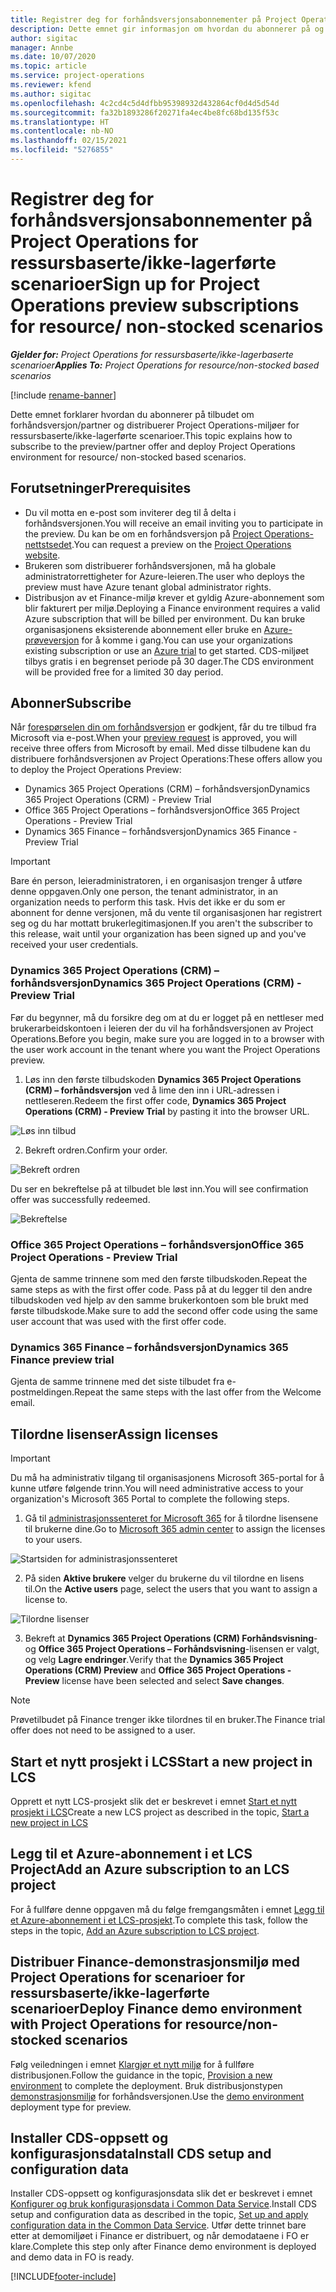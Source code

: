 ```yaml
---
title: Registrer deg for forhåndsversjonsabonnementer på Project Operations for ressursbaserte/ikke-lagerførte scenarioer
description: Dette emnet gir informasjon om hvordan du abonnerer på og distribuerer Project Operations for ressursbaserte/ikke-lagerførte scenarioer.
author: sigitac
manager: Annbe
ms.date: 10/07/2020
ms.topic: article
ms.service: project-operations
ms.reviewer: kfend
ms.author: sigitac
ms.openlocfilehash: 4c2cd4c5d4dfbb95398932d432864cf0d4d5d54d
ms.sourcegitcommit: fa32b1893286f20271fa4ec4be8fc68bd135f53c
ms.translationtype: HT
ms.contentlocale: nb-NO
ms.lasthandoff: 02/15/2021
ms.locfileid: "5276855"
---
```

# <a name="sign-up-for-project-operations-preview-subscriptions-for-resource-non-stocked-scenarios"></a><span data-ttu-id="153cc-103">Registrer deg for forhåndsversjonsabonnementer på Project Operations for ressursbaserte/ikke-lagerførte scenarioer</span><span class="sxs-lookup"><span data-stu-id="153cc-103">Sign up for Project Operations preview subscriptions for resource/ non-stocked scenarios</span></span>

<span data-ttu-id="153cc-104">_**Gjelder for:** Project Operations for ressursbaserte/ikke-lagerbaserte scenarioer_</span><span class="sxs-lookup"><span data-stu-id="153cc-104">_**Applies To:** Project Operations for resource/non-stocked based scenarios_</span></span>

[!include [rename-banner](~/includes/cc-data-platform-banner.md)]

<span data-ttu-id="153cc-105">Dette emnet forklarer hvordan du abonnerer på tilbudet om forhåndsversjon/partner og distribuerer Project Operations-miljøer for ressursbaserte/ikke-lagerførte scenarioer.</span><span class="sxs-lookup"><span data-stu-id="153cc-105">This topic explains how to subscribe to the preview/partner offer and deploy Project Operations environment for resource/ non-stocked based scenarios.</span></span>

## <a name="prerequisites"></a><span data-ttu-id="153cc-106">Forutsetninger</span><span class="sxs-lookup"><span data-stu-id="153cc-106">Prerequisites</span></span>

- <span data-ttu-id="153cc-107">Du vil motta en e-post som inviterer deg til å delta i forhåndsversjonen.</span><span class="sxs-lookup"><span data-stu-id="153cc-107">You will receive an email inviting you to participate in the preview.</span></span> <span data-ttu-id="153cc-108">Du kan be om en forhåndsversjon på [Project Operations-nettstsedet](https://dynamics.microsoft.com/en-us/project-operations/overview/).</span><span class="sxs-lookup"><span data-stu-id="153cc-108">You can request a preview on the [Project Operations website](https://dynamics.microsoft.com/en-us/project-operations/overview/).</span></span>
- <span data-ttu-id="153cc-109">Brukeren som distribuerer forhåndsversjonen, må ha globale administratorrettigheter for Azure-leieren.</span><span class="sxs-lookup"><span data-stu-id="153cc-109">The user who deploys the preview must have Azure tenant global administrator rights.</span></span>
- <span data-ttu-id="153cc-110">Distribusjon av et Finance-miljø krever et gyldig Azure-abonnement som blir fakturert per miljø.</span><span class="sxs-lookup"><span data-stu-id="153cc-110">Deploying a Finance environment requires a valid Azure subscription that will be billed per environment.</span></span> <span data-ttu-id="153cc-111">Du kan bruke organisasjonens eksisterende abonnement eller bruke en [Azure-prøveversjon](https://azure.microsoft.com/en-us/free/) for å komme i gang.</span><span class="sxs-lookup"><span data-stu-id="153cc-111">You can use your organizations existing subscription or use an [Azure trial](https://azure.microsoft.com/en-us/free/) to get started.</span></span> <span data-ttu-id="153cc-112">CDS-miljøet tilbys gratis i en begrenset periode på 30 dager.</span><span class="sxs-lookup"><span data-stu-id="153cc-112">The CDS environment will be provided free for a limited 30 day period.</span></span>

## <a name="subscribe"></a><span data-ttu-id="153cc-113">Abonner</span><span class="sxs-lookup"><span data-stu-id="153cc-113">Subscribe</span></span>

<span data-ttu-id="153cc-114">Når [forespørselen din om forhåndsversjon](https://forms.office.com/FormsPro/Pages/ResponsePage.aspx?id=v4j5cvGGr0GRqy180BHbR56j8lZs0FdAvwT75_WNFyxUMkRDV1NYQU5TNjE2VjhKOVBUNVg2R0s1NC4u) er godkjent, får du tre tilbud fra Microsoft via e-post.</span><span class="sxs-lookup"><span data-stu-id="153cc-114">When your [preview request](https://forms.office.com/FormsPro/Pages/ResponsePage.aspx?id=v4j5cvGGr0GRqy180BHbR56j8lZs0FdAvwT75_WNFyxUMkRDV1NYQU5TNjE2VjhKOVBUNVg2R0s1NC4u) is approved, you will receive three offers from Microsoft by email.</span></span> <span data-ttu-id="153cc-115">Med disse tilbudene kan du distribuere forhåndsversjonen av Project Operations:</span><span class="sxs-lookup"><span data-stu-id="153cc-115">These offers allow you to deploy the Project Operations Preview:</span></span>

- <span data-ttu-id="153cc-116">Dynamics 365 Project Operations (CRM) – forhåndsversjon</span><span class="sxs-lookup"><span data-stu-id="153cc-116">Dynamics 365 Project Operations (CRM) - Preview Trial</span></span>
- <span data-ttu-id="153cc-117">Office 365 Project Operations – forhåndsversjon</span><span class="sxs-lookup"><span data-stu-id="153cc-117">Office 365 Project Operations - Preview Trial</span></span>
- <span data-ttu-id="153cc-118">Dynamics 365 Finance – forhåndsversjon</span><span class="sxs-lookup"><span data-stu-id="153cc-118">Dynamics 365 Finance - Preview Trial</span></span>

> [!IMPORTANT]
> <span data-ttu-id="153cc-119">Bare én person, leieradministratoren, i en organisasjon trenger å utføre denne oppgaven.</span><span class="sxs-lookup"><span data-stu-id="153cc-119">Only one person, the tenant administrator, in an organization needs to perform this task.</span></span> <span data-ttu-id="153cc-120">Hvis det ikke er du som er abonnent for denne versjonen, må du vente til organisasjonen har registrert seg og du har mottatt brukerlegitimasjonen.</span><span class="sxs-lookup"><span data-stu-id="153cc-120">If you aren't the subscriber to this release, wait until your organization has been signed up and you've received your user credentials.</span></span>

### <a name="dynamics-365-project-operations-crm---preview-trial"></a><span data-ttu-id="153cc-121">Dynamics 365 Project Operations (CRM) – forhåndsversjon</span><span class="sxs-lookup"><span data-stu-id="153cc-121">Dynamics 365 Project Operations (CRM) - Preview Trial</span></span> 

<span data-ttu-id="153cc-122">Før du begynner, må du forsikre deg om at du er logget på en nettleser med brukerarbeidskontoen i leieren der du vil ha forhåndsversjonen av Project Operations.</span><span class="sxs-lookup"><span data-stu-id="153cc-122">Before you begin, make sure you are logged in to a browser with the user work account in the tenant where you want the Project Operations preview.</span></span>

1. <span data-ttu-id="153cc-123">Løs inn den første tilbudskoden **Dynamics 365 Project Operations (CRM) – forhåndsversjon** ved å lime den inn i URL-adressen i nettleseren.</span><span class="sxs-lookup"><span data-stu-id="153cc-123">Redeem the first offer code, **Dynamics 365 Project Operations (CRM) - Preview Trial** by pasting it into the browser URL.</span></span>

![Løs inn tilbud](./media/16RedeemFirstOfferNew.png)

2. <span data-ttu-id="153cc-125">Bekreft ordren.</span><span class="sxs-lookup"><span data-stu-id="153cc-125">Confirm your order.</span></span>

![Bekreft ordren](./media/17ConfirmOrderNew.png)

<span data-ttu-id="153cc-127">Du ser en bekreftelse på at tilbudet ble løst inn.</span><span class="sxs-lookup"><span data-stu-id="153cc-127">You will see confirmation offer was successfully redeemed.</span></span>

![Bekreftelse](./media/18OrderConfirmationNew.png)

### <a name="office-365-project-operations---preview-trial"></a><span data-ttu-id="153cc-129">Office 365 Project Operations – forhåndsversjon</span><span class="sxs-lookup"><span data-stu-id="153cc-129">Office 365 Project Operations - Preview Trial</span></span>

<span data-ttu-id="153cc-130">Gjenta de samme trinnene som med den første tilbudskoden.</span><span class="sxs-lookup"><span data-stu-id="153cc-130">Repeat the same steps as with the first offer code.</span></span> <span data-ttu-id="153cc-131">Pass på at du legger til den andre tilbudskoden ved hjelp av den samme brukerkontoen som ble brukt med første tilbudskode.</span><span class="sxs-lookup"><span data-stu-id="153cc-131">Make sure to add the second offer code using the same user account that was used with the first offer code.</span></span>

### <a name="dynamics-365-finance-preview-trial"></a><span data-ttu-id="153cc-132">Dynamics 365 Finance – forhåndsversjon</span><span class="sxs-lookup"><span data-stu-id="153cc-132">Dynamics 365 Finance preview trial</span></span>

<span data-ttu-id="153cc-133">Gjenta de samme trinnene med det siste tilbudet fra e-postmeldingen.</span><span class="sxs-lookup"><span data-stu-id="153cc-133">Repeat the same steps with the last offer from the Welcome email.</span></span>

## <a name="assign-licenses"></a><span data-ttu-id="153cc-134">Tilordne lisenser</span><span class="sxs-lookup"><span data-stu-id="153cc-134">Assign licenses</span></span>

> [!IMPORTANT]
> <span data-ttu-id="153cc-135">Du må ha administrativ tilgang til organisasjonens Microsoft 365-portal for å kunne utføre følgende trinn.</span><span class="sxs-lookup"><span data-stu-id="153cc-135">You will need administrative access to your organization's Microsoft 365 Portal to complete the following steps.</span></span>

1. <span data-ttu-id="153cc-136">Gå til [administrasjonssenteret for Microsoft 365](https://portal.office.com/) for å tilordne lisensene til brukerne dine.</span><span class="sxs-lookup"><span data-stu-id="153cc-136">Go to [Microsoft 365 admin center](https://portal.office.com/) to assign the licenses to your users.</span></span>

![Startsiden for administrasjonssenteret](./media/14AdminPortal.png)

2. <span data-ttu-id="153cc-138">På siden **Aktive brukere** velger du brukerne du vil tilordne en lisens til.</span><span class="sxs-lookup"><span data-stu-id="153cc-138">On the **Active users** page, select the users that you want to assign a license to.</span></span>

![Tilordne lisenser](./media/15AssignLicenses.png)

3. <span data-ttu-id="153cc-140">Bekreft at **Dynamics 365 Project Operations (CRM) Forhåndsvisning**- og **Office 365 Project Operations – Forhåndsvisning**-lisensen er valgt, og velg **Lagre endringer**.</span><span class="sxs-lookup"><span data-stu-id="153cc-140">Verify that the **Dynamics 365 Project Operations (CRM) Preview** and **Office 365 Project Operations - Preview** license have been selected and select **Save changes**.</span></span>

> [!NOTE]
> <span data-ttu-id="153cc-141">Prøvetilbudet på Finance trenger ikke tilordnes til en bruker.</span><span class="sxs-lookup"><span data-stu-id="153cc-141">The Finance trial offer does not need to be assigned to a user.</span></span>

## <a name="start-a-new-project-in-lcs"></a><span data-ttu-id="153cc-142">Start et nytt prosjekt i LCS</span><span class="sxs-lookup"><span data-stu-id="153cc-142">Start a new project in LCS</span></span>

<span data-ttu-id="153cc-143">Opprett et nytt LCS-prosjekt slik det er beskrevet i emnet [Start et nytt prosjekt i LCS](create-lcs-project.md)</span><span class="sxs-lookup"><span data-stu-id="153cc-143">Create a new LCS project as described in the topic, [Start a new project in LCS](create-lcs-project.md)</span></span>

## <a name="add-an-azure-subscription-to-an-lcs-project"></a><span data-ttu-id="153cc-144">Legg til et Azure-abonnement i et LCS Project</span><span class="sxs-lookup"><span data-stu-id="153cc-144">Add an Azure subscription to an LCS project</span></span>

<span data-ttu-id="153cc-145">For å fullføre denne oppgaven må du følge fremgangsmåten i emnet [Legg til et Azure-abonnement i et LCS-prosjekt](resource-add-azure-subscription-lcs-project.md).</span><span class="sxs-lookup"><span data-stu-id="153cc-145">To complete this task, follow the steps in the topic, [Add an Azure subscription to LCS project](resource-add-azure-subscription-lcs-project.md).</span></span>

## <a name="deploy-finance-demo-environment-with-project-operations-for-resourcenon-stocked-scenarios"></a><span data-ttu-id="153cc-146">Distribuer Finance-demonstrasjonsmiljø med Project Operations for scenarioer for ressursbaserte/ikke-lagerførte scenarioer</span><span class="sxs-lookup"><span data-stu-id="153cc-146">Deploy Finance demo environment with Project Operations for resource/non-stocked scenarios</span></span>

<span data-ttu-id="153cc-147">Følg veiledningen i emnet [Klargjør et nytt miljø](resource-provision-new-environment.md) for å fullføre distribusjonen.</span><span class="sxs-lookup"><span data-stu-id="153cc-147">Follow the guidance in the topic, [Provision a new environment](resource-provision-new-environment.md) to complete the deployment.</span></span> <span data-ttu-id="153cc-148">Bruk distribusjonstypen [demonstrasjonsmiljø](https://docs.microsoft.com/dynamics365/fin-ops-core/dev-itpro/deployment/deploy-demo-environment) for forhåndsversjonen.</span><span class="sxs-lookup"><span data-stu-id="153cc-148">Use the [demo environment](https://docs.microsoft.com/dynamics365/fin-ops-core/dev-itpro/deployment/deploy-demo-environment) deployment type for preview.</span></span> 

## <a name="install-cds-setup-and-configuration-data"></a><span data-ttu-id="153cc-149">Installer CDS-oppsett og konfigurasjonsdata</span><span class="sxs-lookup"><span data-stu-id="153cc-149">Install CDS setup and configuration data</span></span>

<span data-ttu-id="153cc-150">Installer CDS-oppsett og konfigurasjonsdata slik det er beskrevet i emnet [Konfigurer og bruk konfigurasjonsdata i Common Data Service](resource-apply-pro-setup-config-data.md).</span><span class="sxs-lookup"><span data-stu-id="153cc-150">Install CDS setup and configuration data as described in the topic, [Set up and apply configuration data in the Common Data Service](resource-apply-pro-setup-config-data.md).</span></span>
<span data-ttu-id="153cc-151">Utfør dette trinnet bare etter at demomiljøet i Finance er distribuert, og når demodataene i FO er klare.</span><span class="sxs-lookup"><span data-stu-id="153cc-151">Complete this step only after Finance demo environment is deployed and demo data in FO is ready.</span></span>


[!INCLUDE[footer-include](../includes/footer-banner.md)]